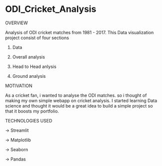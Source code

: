 # ODI_Cricket_Analysis

OVERVIEW

Analysis of ODI cricket matches from 1981 - 2017. 
This Data visualization project consist of four sections

1) Data

2) Overall analysis

3) Head to Head anlysis

4) Ground analysis


MOTIVATION

As a cricket fan, i wanted to analyse the ODI matches. so i thought of making my own simple webapp on cricket analysis. I started learning Data science and thought it would be a great idea to build a simple project so that it boosts my portfolio.


TECHNOLOGIES USED

-> Streamlit

-> Matplotlib

-> Seaborn

-> Pandas



